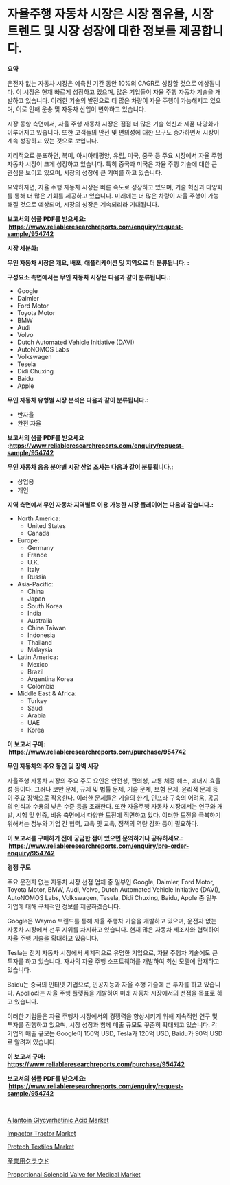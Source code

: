 <p><h1>자율주행 자동차 시장은 시장 점유율, 시장 트렌드 및 시장 성장에 대한 정보를 제공합니다.</h1></p><p><strong>요약</strong></p>
<p><p>운전자 없는 자동차 시장은 예측된 기간 동안 10%의 CAGR로 성장할 것으로 예상됩니다. 이 시장은 현재 빠르게 성장하고 있으며, 많은 기업들이 자율 주행 자동차 기술을 개발하고 있습니다. 이러한 기술의 발전으로 더 많은 차량이 자율 주행이 가능해지고 있으며, 이로 인해 운송 및 자동차 산업이 변화하고 있습니다.</p><p>시장 동향 측면에서, 자율 주행 자동차 시장은 점점 더 많은 기술 혁신과 제품 다양화가 이루어지고 있습니다. 또한 고객들의 안전 및 편의성에 대한 요구도 증가하면서 시장이 계속 성장하고 있는 것으로 보입니다.</p><p>지리적으로 분포하면, 북미, 아시아태평양, 유럽, 미국, 중국 등 주요 시장에서 자율 주행 자동차 시장이 크게 성장하고 있습니다. 특히 중국과 미국은 자율 주행 기술에 대한 큰 관심을 보이고 있으며, 시장의 성장에 큰 기여를 하고 있습니다.</p><p>요약하자면, 자율 주행 자동차 시장은 빠른 속도로 성장하고 있으며, 기술 혁신과 다양화를 통해 더 많은 기회를 제공하고 있습니다. 미래에는 더 많은 차량이 자율 주행이 가능해질 것으로 예상되며, 시장의 성장은 계속되리라 기대됩니다.</p></p>
<p><strong>보고서의 샘플 PDF를 받으세요: &nbsp;<a href="https://www.reliableresearchreports.com/enquiry/request-sample/954742">https://www.reliableresearchreports.com/enquiry/request-sample/954742</a></strong></p>
<p><strong>시장 세분화:</strong></p>
<p><strong> 무인 자동차 시장은 개요, 배포, 애플리케이션 및 지역으로 더 분류됩니다. :</strong></p>
<p><strong>구성요소 측면에서는 무인 자동차 시장은 다음과 같이 분류됩니다.:</strong></p>
<p><ul><li>Google</li><li>Daimler</li><li>Ford Motor</li><li>Toyota Motor</li><li>BMW</li><li>Audi</li><li>Volvo</li><li>Dutch Automated Vehicle Initiative (DAVI)</li><li>AutoNOMOS Labs</li><li>Volkswagen</li><li>Tesela</li><li>Didi Chuxing</li><li>Baidu</li><li>Apple</li></ul></p>
<p><strong> 무인 자동차 유형별 시장 분석은 다음과 같이 분류됩니다.:</strong></p>
<p><ul><li>반자율</li><li>완전 자율</li></ul></p>
<p><strong>보고서의 샘플 PDF를 받으세요 :<a href="https://www.reliableresearchreports.com/enquiry/request-sample/954742">https://www.reliableresearchreports.com/enquiry/request-sample/954742</a></strong></p>
<p><strong> 무인 자동차 응용 분야별 시장 산업 조사는 다음과 같이 분류됩니다.:</strong></p>
<p><ul><li>상업용</li><li>개인</li></ul></p>
<p><strong>지역 측면에서 무인 자동차 지역별로 이용 가능한 시장 플레이어는 다음과 같습니다.:</strong></p>
<p><ul>
    <li>
        North America:
        <ul>
            <li>United States</li>
            <li>Canada</li>
        </ul>
    </li>
    <li>
        Europe:
        <ul>
            <li>Germany</li>
            <li>France</li>
            <li>U.K.</li>
            <li>Italy</li>
            <li>Russia</li>
        </ul>
    </li>
    <li>
        Asia-Pacific:
        <ul>
            <li>China</li>
            <li>Japan</li>
            <li>South Korea</li>
            <li>India</li>
            <li>Australia</li>
            <li>China Taiwan</li>
            <li>Indonesia</li>
            <li>Thailand</li>
            <li>Malaysia</li>
        </ul>
    </li>
    <li>
        Latin America:
        <ul>
            <li>Mexico</li>
            <li>Brazil</li>
            <li>Argentina Korea</li>
            <li>Colombia</li>
        </ul>
    </li>
    <li>
        Middle East & Africa:
        <ul>
            <li>Turkey</li>
            <li>Saudi</li>
            <li>Arabia</li>
            <li>UAE</li>
            <li>Korea</li>
        </ul>
    </li>
    </ul></p>
<p><strong>이 보고서 구매: &nbsp;<a href="https://www.reliableresearchreports.com/purchase/954742">https://www.reliableresearchreports.com/purchase/954742</a></strong></p>
<p><strong>무인 자동차의 주요 동인 및 장벽 시장</strong></p>
<p><p>자율주행 자동차 시장의 주요 주도 요인은 안전성, 편의성, 교통 체증 해소, 에너지 효율성 등이다. 그러나 보안 문제, 규제 및 법률 문제, 기술 문제, 보험 문제, 윤리적 문제 등이 주요 장벽으로 작용한다. 이러한 문제들은 기술의 한계, 인프라 구축의 어려움, 공공의 인식과 수용의 낮은 수준 등을 초래한다. 또한 자율주행 자동차 시장에서는 연구와 개발, 시험 및 인증, 비용 측면에서 다양한 도전에 직면하고 있다. 이러한 도전을 극복하기 위해서는 정부와 기업 간 협력, 교육 및 교육, 정책의 역량 강화 등이 필요하다.</p></p>
<p><strong>이 보고서를 구매하기 전에 궁금한 점이 있으면 문의하거나 공유하세요.: &nbsp;<a href="https://www.reliableresearchreports.com/enquiry/pre-order-enquiry/954742">https://www.reliableresearchreports.com/enquiry/pre-order-enquiry/954742</a></strong></p>
<p><strong>경쟁 구도</strong></p>
<p><p>주요 운전자 없는 자동차 시장 선점 업체 중 일부인 Google, Daimler, Ford Motor, Toyota Motor, BMW, Audi, Volvo, Dutch Automated Vehicle Initiative (DAVI), AutoNOMOS Labs, Volkswagen, Tesela, Didi Chuxing, Baidu, Apple 중 일부 기업에 대해 구체적인 정보를 제공하겠습니다.</p><p>Google은 Waymo 브랜드를 통해 자율 주행차 기술을 개발하고 있으며, 운전자 없는 자동차 시장에서 선두 지위를 차지하고 있습니다. 현재 많은 자동차 제조사와 협력하여 자율 주행 기술을 확대하고 있습니다.</p><p>Tesla는 전기 자동차 시장에서 세계적으로 유명한 기업으로, 자율 주행차 기술에도 큰 투자를 하고 있습니다. 자사의 자율 주행 소프트웨어를 개발하여 최신 모델에 탑재하고 있습니다.</p><p>Baidu는 중국의 인터넷 기업으로, 인공지능과 자율 주행 기술에 큰 투자를 하고 있습니다. Apollo라는 자율 주행 플랫폼을 개발하여 미래 자동차 시장에서의 선점을 목표로 하고 있습니다.</p><p>이러한 기업들은 자율 주행차 시장에서의 경쟁력을 향상시키기 위해 지속적인 연구 및 투자를 진행하고 있으며, 시장 성장과 함께 매출 규모도 꾸준히 확대되고 있습니다. 각 기업의 매출 규모는 Google이 150억 USD, Tesla가 120억 USD, Baidu가 90억 USD로 알려져 있습니다.</p></p>
<p><strong>이 보고서 구매: &nbsp; <a href="https://www.reliableresearchreports.com/purchase/954742">https://www.reliableresearchreports.com/purchase/954742</a></strong></p>
<p><strong>보고서의 샘플 PDF를 받으세요: &nbsp;<a href="https://www.reliableresearchreports.com/enquiry/request-sample/954742">https://www.reliableresearchreports.com/enquiry/request-sample/954742</a></strong><strong></strong></p>
<p>&nbsp;</p>
<p><p><a href="https://github.com/gulaimolin/Market-Research-Report-List-3/blob/main/allantoin-glycyrrhetinic-acid-market.md">Allantoin Glycyrrhetinic Acid Market</a></p><p><a href="https://automatic-knee-4c7.notion.site/Impactor-Tractor-Market-Share-Market-New-Trends-Analysis-Report-By-Type-By-Application-By-End-us-1e70a30bc0914dd9ad74641dd8a39cb4">Impactor Tractor Market</a></p><p><a href="https://issuu.com/reportprime-2/docs/protech-textiles-market-size-2030.pptx">Protech Textiles Market</a></p><p><a href="https://github.com/oqxogxyvqe90775/Market-Research-Report-List-1/blob/main/3830019185307.md">産業用クラウド</a></p><p><a href="https://sulfuric-clavicle-d39.notion.site/Proportional-Solenoid-Valve-for-Medical-Market-Size-Share-Trends-Analysis-Report-By-Application--50b25a816fd24efa8c6f86ea6dcd659b">Proportional Solenoid Valve for Medical Market</a></p></p>